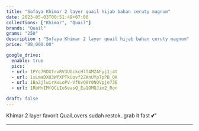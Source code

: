 ```yaml
---
title: "Sofaya Khimar 2 layer quail hijab bahan ceruty magnum"
date: 2023-05-03T00:51:49+07:00
collections: ["Khimar", "Quail"]
brands: "Quail"
grams: "250"
description : "Sofaya Khimar 2 layer quail hijab bahan ceruty magnum"
price: "88,000.00"

google_drive:
  enable: true
  pics:
  - url: 1PYc7RDXfrvRV3UGckcHlT4MZAFyj1j4t
  - url: 1xLmaDXO3WfXPTkUovf2ZAnUYpTpPB_QK
  - url: 1Ba2jlwirXxLoPV-VfKvQ8Y0NQVpje73E
  - url: 1RbHnIMfQCiIoSeasQ_Ea1OMQJim2_Ron

draft: false
---
```


Khimar 2 layer favorit QuaiLovers sudah restok..grab it fast 💕"

----------      
  
